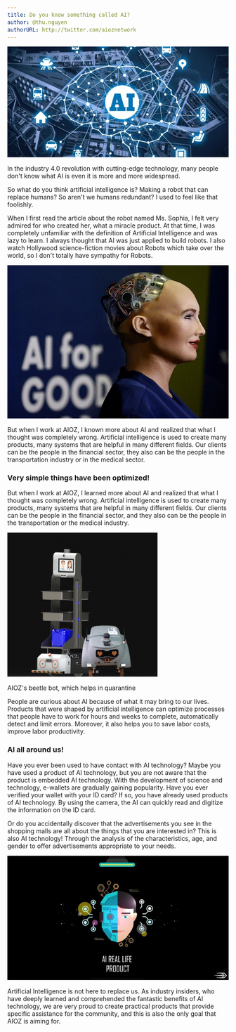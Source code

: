```yaml
---
title: Do you know something called AI?
author: @thu.nguyen
authorURL: http://twitter.com/aioznetwork
---
```


![assets/2021-04-23-do-you-know-AI/cover.jpg](assets/2021-04-23-do-you-know-AI/cover.jpg)
<!--truncate-->

In the industry 4.0 revolution with cutting-edge technology, many people don't know what AI is even it is more and more widespread.

So what do you think artificial intelligence is? Making a robot that can replace humans? So aren't we humans redundant? I used to feel like that foolishly.

When I first read the article about the robot named Ms. Sophia, I felt very admired for who created her, what a miracle product. At that time, I was completely unfamiliar with the definition of Artificial Intelligence and was lazy to learn. I always thought that AI was just applied to build robots. I also watch Hollywood science-fiction movies about Robots which take over the world, so I don't totally have sympathy for Robots.

![assets/2021-04-23-do-you-know-AI/chan-dung-sieu-robot-sophia-tung-tuyen-bo-toi-se-huy-diet-loai-nguoi-4.jpg](assets/2021-04-23-do-you-know-AI/chan-dung-sieu-robot-sophia-tung-tuyen-bo-toi-se-huy-diet-loai-nguoi-4.jpg)

But when I work at AIOZ, I known more about AI and realized that what I thought was completely wrong. Artificial intelligence is used to create many products, many systems that are helpful in many different fields. Our clients can be the people in the financial sector, they also can be the people in the transportation industry or in the medical sector.

### Very simple things have been optimized!

But when I work at AIOZ, I learned more about AI and realized that what I thought was completely wrong. Artificial intelligence is used to create many products, many systems that are helpful in many different fields. Our clients can be the people in the financial sector, and they also can be the people in the transportation or the medical industry.

![assets/2021-04-23-do-you-know-AI/Untitled-5-2.png](assets/2021-04-23-do-you-know-AI/Untitled-5-2.png)

AIOZ's beetle bot, which helps in quarantine

People are curious about AI because of what it may bring to our lives. Products that were shaped by artificial intelligence can optimize processes that people have to work for hours and weeks to complete, automatically detect and limit errors. Moreover, it also helps you to save labor costs, improve labor productivity.

### AI all around us!

Have you ever been used to have contact with AI technology? Maybe you have used a product of AI technology, but you are not aware that the product is embedded AI technology. With the development of science and technology, e-wallets are gradually gaining popularity. Have you ever verified your wallet with your ID card? If so, you have already used products of AI technology. By using the camera, the AI can quickly read and digitize the information on the ID card.

Or do you accidentally discover that the advertisements you see in the shopping malls are all about the things that you are interested in? This is also AI technology! Through the analysis of the characteristics, age, and gender to offer advertisements appropriate to your needs.

![assets/2021-04-23-do-you-know-AI/3c4d4a188a8c505d68892c288b2ac1dc.jpg](assets/2021-04-23-do-you-know-AI/3c4d4a188a8c505d68892c288b2ac1dc.jpg)

Artificial Intelligence is not here to replace us.  As industry insiders, who have deeply learned and comprehended the fantastic benefits of AI technology, we are very proud to create practical products that provide specific assistance for the community, and this is also the only goal that AIOZ is aiming for.
